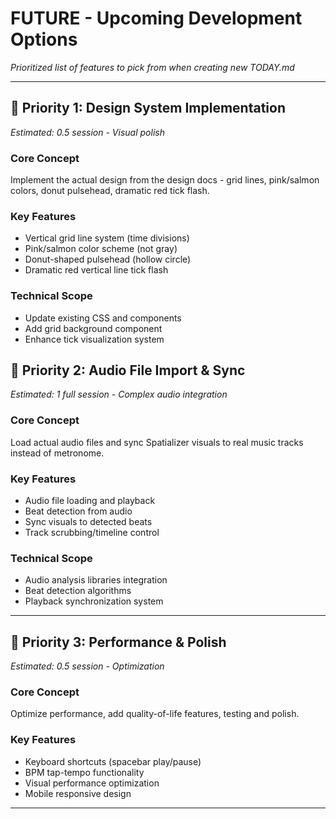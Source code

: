 # FUTURE - Upcoming Development Options

*Prioritized list of features to pick from when creating new TODAY.md*

---

## 🥇 Priority 1: Design System Implementation
*Estimated: 0.5 session - Visual polish*

### Core Concept
Implement the actual design from the design docs - grid lines, pink/salmon colors, donut pulsehead, dramatic red tick flash.

### Key Features
- Vertical grid line system (time divisions)
- Pink/salmon color scheme (not gray)
- Donut-shaped pulsehead (hollow circle)
- Dramatic red vertical line tick flash

### Technical Scope  
- Update existing CSS and components
- Add grid background component
- Enhance tick visualization system


## 🥈 Priority 2: Audio File Import & Sync
*Estimated: 1 full session - Complex audio integration*

### Core Concept
Load actual audio files and sync Spatializer visuals to real music tracks instead of metronome.

### Key Features
- Audio file loading and playback
- Beat detection from audio
- Sync visuals to detected beats
- Track scrubbing/timeline control

### Technical Scope
- Audio analysis libraries integration
- Beat detection algorithms
- Playback synchronization system

---

## 🥉 Priority 3: Performance & Polish
*Estimated: 0.5 session - Optimization*

### Core Concept
Optimize performance, add quality-of-life features, testing and polish.

### Key Features  
- Keyboard shortcuts (spacebar play/pause)
- BPM tap-tempo functionality
- Visual performance optimization
- Mobile responsive design

--- 